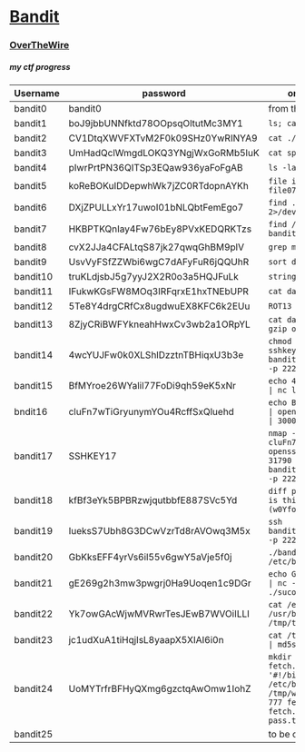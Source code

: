 # [Bandit](https://overthewire.org/wargames/bandit/)
### [OverTheWire](https://overthewire.org/wargames)
##### my ctf progress

| Username | password | one-liner to get the password |
| ----------- | ----------- |----------- |
| bandit0 | bandit0 | from the website |
| bandit1 | boJ9jbbUNNfktd78OOpsqOltutMc3MY1 | `ls; cat readme` |
| bandit2 | CV1DtqXWVFXTvM2F0k09SHz0YwRINYA9 | `cat ./\-` |
| bandit3 | UmHadQclWmgdLOKQ3YNgjWxGoRMb5luK | `cat spaces\ in\ this\ filename` |
| bandit4 | pIwrPrtPN36QITSp3EQaw936yaFoFgAB | `ls -la *; cat inhere/.hidden` |
| bandit5 | koReBOKuIDDepwhWk7jZC0RTdopnAYKh | `file inhere/-file*; cat inhere/-file07` |
| bandit6 | DXjZPULLxYr17uwoI01bNLQbtFemEgo7 | `find . -size 1033c -exec cat 2>/dev/null {} \;` |
| bandit7 | HKBPTKQnIay4Fw76bEy8PVxKEDQRKTzs | `find / -size 33c -user bandit7 -group bandit6 -exec cat 2> /dev/null {} \;` |
| bandit8 | cvX2JJa4CFALtqS87jk27qwqGhBM9plV | `grep millionth data.txt` |
| bandit9 | UsvVyFSfZZWbi6wgC7dAFyFuR6jQQUhR | `sort data.txt \| uniq -u` |
| bandit10 | truKLdjsbJ5g7yyJ2X2R0o3a5HQJFuLk | `strings data.txt \| grep =` |
| bandit11 | IFukwKGsFW8MOq3IRFqrxE1hxTNEbUPR | `cat data.txt \| base64 -d` |
| bandit12 | 5Te8Y4drgCRfCx8ugdwuEX8KFC6k2EUu | `ROT13` |
| bandit13 | 8ZjyCRiBWFYkneahHwxCv3wb2a1ORpYL | `cat data.txt \| xxd -r > data; -then gzip or bzip2 or tar` |
| bandit14 | 4wcYUJFw0k0XLShlDzztnTBHiqxU3b3e | `chmod 0600 sshkey.private; ssh -i sshkey.private bandit14@bandit.labs.overthewire.org -p 2220` |
| bandit15 | BfMYroe26WYalil77FoDi9qh59eK5xNr | `echo 4wcYUJFw0k0XLShlDzztnTBHiqxU3b3e \| nc localhost 30000` |
| bndit16 | cluFn7wTiGryunymYOu4RcffSxQluehd | `echo BfMYroe26WYalil77FoDi9qh59eK5xNr \| openssl s_client -connect localhost \| 30001 -ign_eof` |
| bandit17 | SSHKEY17 | `nmap -A -p 31000-32000 localhost;echo cluFn7wTiGryunymYOu4RcffSxQluehd \| openssl s_client -connect localhost \| 31790 -ign_eof;ssh -i sshkey17 bandit17@bandit.labs.overthewire.org -p 2220` |
| bandit18 | kfBf3eYk5BPBRzwjqutbbfE887SVc5Yd | `diff password.old password.new #what is this?? -> (w0Yfolrc5bwjS4qw5mq1nnQi6mF03bii)` |
| bandit19 | IueksS7Ubh8G3DCwVzrTd8rAVOwq3M5x | `ssh bandit18@bandit.labs.overthewire.org -p 2220 "ls; cat ~/readme"` |
| bandit20 | GbKksEFF4yrVs6il55v6gwY5aVje5f0j | `./bandit20-do cat /etc/bandit_pass/bandit2` |
| bandit21 | gE269g2h3mw3pwgrj0Ha9Uoqen1c9DGr | `echo GbKksEFF4yrVs6il55v6gwY5aVje5f0j \| nc -l localhost -p 5555 &; ./suconnect 5555` |
| bandit22 | Yk7owGAcWjwMVRwrTesJEwB7WVOiILLI | `cat /etc/cron.d/cronjob_bandit22;cat /usr/bin/cronjob_bandit22.sh;cat /tmp/t7O6lds9S0RqQh9aMcz6ShpAoZKF7fgv` |
| bandit23 | jc1udXuA1tiHqjIsL8yaapX5XIAI6i0n | `cat /tmp/$(echo "I am user bandit23" \| md5sum \| cut -d ' ' -f 1)` |
| bandit24 | UoMYTrfrBFHyQXmg6gzctqAwOmw1IohZ | `mkdir /tmp/work && cd $_; touch fetch.sh && touch pass.txt; echo -e '#!/bin/bash\ncat /etc/bandit_pass/bandit24 > /tmp/work/pass.txt' > fetch.sh; chmod 777 fetch.sh && chmod 666 pass.txt;cp fetch.sh /var/spool/bandit24; cat pass.txt` |
| bandit25 |  | to be continued |
 

